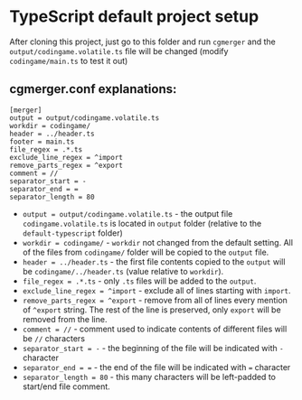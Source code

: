 # TypeScript default project setup

After cloning this project, just go to this folder and run ``cgmerger`` and the 
``output/codingame.volatile.ts`` file will be changed (modify ``codingame/main.ts`` 
to test it out)

## cgmerger.conf explanations:

```
[merger]
output = output/codingame.volatile.ts
workdir = codingame/
header = ../header.ts
footer = main.ts
file_regex = .*.ts
exclude_line_regex = ^import
remove_parts_regex = ^export
comment = //
separator_start = -
separator_end = =
separator_length = 80

```

- ``output = output/codingame.volatile.ts`` - the output file ``codingame.volatile.ts`` 
 is located in ``output`` folder (relative to the ``default-typescript`` folder)
- ``workdir = codingame/`` - ``workdir`` not changed from the default setting. All of 
 the files from ``codingame/`` folder will be copied to the ``output`` file.
- ``header = ../header.ts`` - the first file contents copied to the ``output`` will be 
``codingame/../header.ts`` (value relative to ``workdir``).
- ``file_regex = .*.ts`` - only ``.ts`` files will be added to the ``output``.
- ``exclude_line_regex = ^import`` - exclude all of lines starting with ``import``.
- ``remove_parts_regex = ^export`` - remove from all of lines every mention of
``^export`` string. The rest of the line is preserved, only ``export`` will be
 removed from the line.
- ``comment = //`` - comment used to indicate contents of different files will be
 ``//`` characters
- ``separator_start = -`` - the beginning of the file will be indicated with
 ``-`` character
- ``separator_end = =`` - the end of the file will be indicated with ``=`` character
- ``separator_length = 80`` - this many characters will be left-padded to start/end
 file comment.